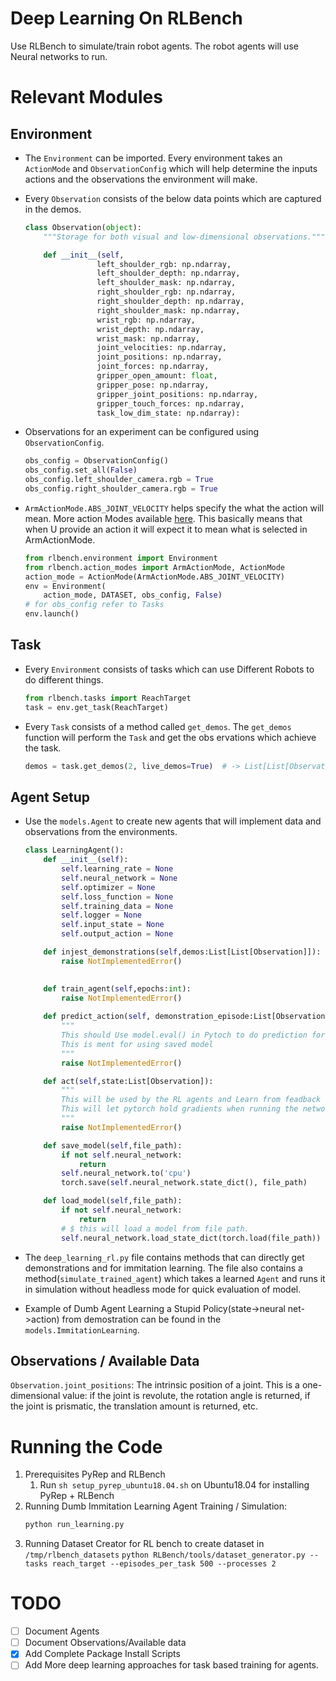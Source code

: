 # Deep Learning On RLBench 
Use RLBench to simulate/train robot agents. The robot agents will use Neural networks to run. 


# Relevant Modules

## Environment
- The `Environment` can be imported. Every environment takes an `ActionMode` and `ObservationConfig` which will help determine the inputs actions and the observations the environment will make. 
- Every `Observation` consists of the below data points which are captured in the demos. 
    ```python
    class Observation(object):
        """Storage for both visual and low-dimensional observations."""

        def __init__(self,
                    left_shoulder_rgb: np.ndarray,
                    left_shoulder_depth: np.ndarray,
                    left_shoulder_mask: np.ndarray,
                    right_shoulder_rgb: np.ndarray,
                    right_shoulder_depth: np.ndarray,
                    right_shoulder_mask: np.ndarray,
                    wrist_rgb: np.ndarray,
                    wrist_depth: np.ndarray,
                    wrist_mask: np.ndarray,
                    joint_velocities: np.ndarray,
                    joint_positions: np.ndarray,
                    joint_forces: np.ndarray,
                    gripper_open_amount: float,
                    gripper_pose: np.ndarray,
                    gripper_joint_positions: np.ndarray,
                    gripper_touch_forces: np.ndarray,
                    task_low_dim_state: np.ndarray):
    ```

- Observations for an experiment can be configured using `ObservationConfig`.
    ```python 
    obs_config = ObservationConfig()
    obs_config.set_all(False)
    obs_config.left_shoulder_camera.rgb = True
    obs_config.right_shoulder_camera.rgb = True
    ```
- `ArmActionMode.ABS_JOINT_VELOCITY` helps specify the what the action will mean. More action Modes available [here](https://github.com/stepjam/RLBench/blob/9f3bf886ce5d59d2eff8d9ec93ac49cb2b816b2f/rlbench/action_modes.py#L7). This basically means that when U provide an action it will expect it to mean what is selected in ArmActionMode.
    ```python
    from rlbench.environment import Environment
    from rlbench.action_modes import ArmActionMode, ActionMode
    action_mode = ActionMode(ArmActionMode.ABS_JOINT_VELOCITY)
    env = Environment(
        action_mode, DATASET, obs_config, False)
    # for obs_config refer to Tasks 
    env.launch()
    ```

## Task
- Every `Environment` consists of tasks which can use Different Robots to do different things. 
    ```python
    from rlbench.tasks import ReachTarget
    task = env.get_task(ReachTarget)
    ```
- Every `Task` consists of a method called `get_demos`. The `get_demos` function will perform the `Task` and get the obs
ervations which achieve the task.

    ```python
    demos = task.get_demos(2, live_demos=True)  # -> List[List[Observation]] -> List[Observation] represents a individual Demonstration with every item in that List represnts a step in that Demonstration
    ```

## Agent Setup 
- Use the `models.Agent` to create new agents that will implement data and observations from the environments.
    ```python
    class LearningAgent():
        def __init__(self):
            self.learning_rate = None
            self.neural_network = None
            self.optimizer = None
            self.loss_function = None
            self.training_data = None
            self.logger = None
            self.input_state = None
            self.output_action = None

        def injest_demonstrations(self,demos:List[List[Observation]]):
            raise NotImplementedError()

        
        def train_agent(self,epochs:int):
            raise NotImplementedError()
        
        def predict_action(self, demonstration_episode:List[Observation]):
            """
            This should Use model.eval() in Pytoch to do prediction for an action
            This is ment for using saved model
            """
            raise NotImplementedError()

        def act(self,state:List[Observation]):
            """
            This will be used by the RL agents and Learn from feadback from the environment. 
            This will let pytorch hold gradients when running the network. 
            """
            raise NotImplementedError()

        def save_model(self,file_path):
            if not self.neural_network:
                return
            self.neural_network.to('cpu')
            torch.save(self.neural_network.state_dict(), file_path)

        def load_model(self,file_path):
            if not self.neural_network:
                return
            # $ this will load a model from file path.
            self.neural_network.load_state_dict(torch.load(file_path))
    ```

- The `deep_learning_rl.py` file contains methods that can directly get demonstrations and for immitation learning. The file also contains a method(`simulate_trained_agent`) which takes a learned `Agent` and runs it in simulation without headless mode for quick evaluation of model.
- Example of Dumb Agent Learning a Stupid Policy(state->neural net->action) from demostration can be found in the `models.ImmitationLearning`. 

## Observations / Available Data

`Observation.joint_positions`: The intrinsic position of a joint. This is a one-dimensional value: if the joint is revolute, the rotation angle is returned, if the joint is prismatic, the translation amount is returned, etc. 

# Running the Code 

1. Prerequisites PyRep and RLBench
    1. Run `sh setup_pyrep_ubuntu18.04.sh` on Ubuntu18.04 for installing PyRep + RLBench
2. Running Dumb Immitation Learning Agent Training / Simulation:
    ```sh
    python run_learning.py
    ```
3. Running Dataset Creator for RL bench to create dataset in `/tmp/rlbench_datasets`
    ``
    python RLBench/tools/dataset_generator.py --tasks reach_target --episodes_per_task 500 --processes 2
    ``

# TODO 
- [ ] Document Agents
- [ ] Document Observations/Available data
- [x] Add Complete Package Install Scripts
- [ ] Add More deep learning approaches for task based training for agents. 